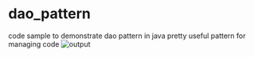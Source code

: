 # dao_pattern
code sample to demonstrate dao pattern in java 
pretty useful pattern for managing code
![output](https://user-images.githubusercontent.com/23944974/166872062-10288b5b-f86d-4445-bbaa-3020cc77a401.PNG)
